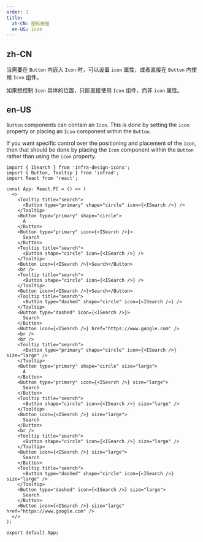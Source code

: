 ```yaml
---
order: 1
title:
  zh-CN: 图标按钮
  en-US: Icon
---
```


## zh-CN

当需要在 `Button` 内嵌入 `Icon` 时，可以设置 `icon` 属性，或者直接在 `Button` 内使用 `Icon` 组件。

如果想控制 `Icon` 具体的位置，只能直接使用 `Icon` 组件，而非 `icon` 属性。

## en-US

`Button` components can contain an `Icon`. This is done by setting the `icon` property or placing an `Icon` component within the `Button`.

If you want specific control over the positioning and placement of the `Icon`, then that should be done by placing the `Icon` component within the `Button` rather than using the `icon` property.

```tsx
import { ISearch } from 'infra-design-icons';
import { Button, Tooltip } from 'infrad';
import React from 'react';

const App: React.FC = () => (
  <>
    <Tooltip title="search">
      <Button type="primary" shape="circle" icon={<ISearch />} />
    </Tooltip>
    <Button type="primary" shape="circle">
      A
    </Button>
    <Button type="primary" icon={<ISearch />}>
      Search
    </Button>
    <Tooltip title="search">
      <Button shape="circle" icon={<ISearch />} />
    </Tooltip>
    <Button icon={<ISearch />}>Search</Button>
    <br />
    <Tooltip title="search">
      <Button shape="circle" icon={<ISearch />} />
    </Tooltip>
    <Button icon={<ISearch />}>Search</Button>
    <Tooltip title="search">
      <Button type="dashed" shape="circle" icon={<ISearch />} />
    </Tooltip>
    <Button type="dashed" icon={<ISearch />}>
      Search
    </Button>
    <Button icon={<ISearch />} href="https://www.google.com" />
    <br />
    <br />
    <Tooltip title="search">
      <Button type="primary" shape="circle" icon={<ISearch />} size="large" />
    </Tooltip>
    <Button type="primary" shape="circle" size="large">
      A
    </Button>
    <Button type="primary" icon={<ISearch />} size="large">
      Search
    </Button>
    <Tooltip title="search">
      <Button shape="circle" icon={<ISearch />} size="large" />
    </Tooltip>
    <Button icon={<ISearch />} size="large">
      Search
    </Button>
    <br />
    <Tooltip title="search">
      <Button shape="circle" icon={<ISearch />} size="large" />
    </Tooltip>
    <Button icon={<ISearch />} size="large">
      Search
    </Button>
    <Tooltip title="search">
      <Button type="dashed" shape="circle" icon={<ISearch />} size="large" />
    </Tooltip>
    <Button type="dashed" icon={<ISearch />} size="large">
      Search
    </Button>
    <Button icon={<ISearch />} size="large" href="https://www.google.com" />
  </>
);

export default App;
```
